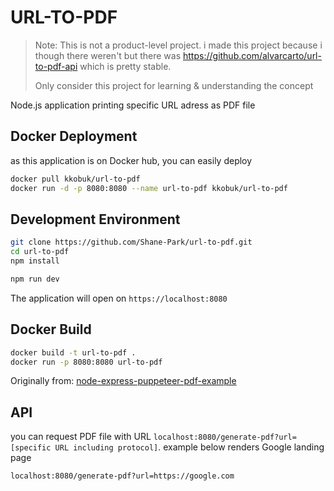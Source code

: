 # URL-TO-PDF

> Note: This is not a product-level project. i made this project because i though there weren't but there was https://github.com/alvarcarto/url-to-pdf-api which is pretty stable.
>
> Only consider this project for learning & understanding the concept

Node.js application printing specific URL adress as PDF file

## Docker Deployment

as this application is on Docker hub, you can easily deploy

```bash
docker pull kkobuk/url-to-pdf
docker run -d -p 8080:8080 --name url-to-pdf kkobuk/url-to-pdf
```

## Development Environment

```bash
git clone https://github.com/Shane-Park/url-to-pdf.git
cd url-to-pdf
npm install
```

```bash
npm run dev
```

The application will open on `https://localhost:8080`

## Docker Build

```bash
docker build -t url-to-pdf .
docker run -p 8080:8080 url-to-pdf
```

Originally from: [node-express-puppeteer-pdf-example](https://github.com/christopher-talke/node-express-puppeteer-pdf-example)

## API

you can request PDF file with URL `localhost:8080/generate-pdf?url=[specific URL including protocol]`. example below renders Google landing page

```
localhost:8080/generate-pdf?url=https://google.com
```

